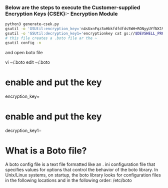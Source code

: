 ### Below are the steps to execute the Customer-supplied Encryption Keys (CSEK):- Encryption Module

```bash
python3 generate-csek.py
gsutil -o 'GSUtil:encryption_key='n4sUxnFqz3oHbkfdfdfds5WH+RONyyUYfNX1Vdw9kZtvVm+heM50= cp examplecsek.txt gs://$DEVSHELL_PROJECT_ID-csek/examplecsek.txt
gsutil -o 'GSUtil:decryption_key1='encryptionkey cat gs://$DEVSHELL_PROJECT_ID-csek/examplecsek.txt
# this file creates a .boto file ar the ~ 
gsutil config -n 
```
and open boto file

vi ~/.boto
edit ~/.boto
# enable and put the key
encryption_key=
# enable and put the key
decryption_key1=

# What is a Boto file?
A boto config file is a text file formatted like an . ini configuration file that specifies values for options that control the behavior of the boto library. In Unix/Linux systems, on startup, the boto library looks for configuration files in the following locations and in the following order: /etc/boto
